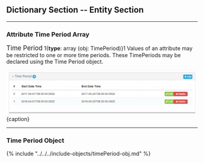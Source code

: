 ## Dictionary Section -- Entity Section
--- 

### Attribute Time Period Array

<span class="md-panel" style="font-size: larger">Time Period</span> 1{**type**: array (obj: <span class="md-panel">TimePeriod</span>)}1  Values of an attribute may be restricted to one or more time periods.  These <span class="md-panel">TimePeriods</span> may be declared using the <span class="md-panel">Time Period</span> object.

![Attribute Time Period Array](/assets/reference/edit-objects/dictionary/attribute/timePeriod.png){caption}

---

### Time Period Object 

{% include "../../../include-objects/timePeriod-obj.md" %}
